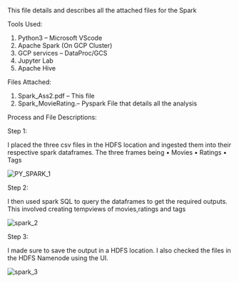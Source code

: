 
This file details and describes all the attached files for the Spark

Tools Used:
1.	Python3 – Microsoft VScode
2.	Apache Spark (On GCP Cluster)
3.	GCP services – DataProc/GCS 
4.	Jupyter Lab
5.	Apache Hive

Files Attached:
1.	Spark_Ass2.pdf – This file
2.	Spark_MovieRating.– Pyspark File that details all the analysis


Process and File Descriptions:

Step 1:

I placed the three csv files in the HDFS location and ingested them into their respective spark dataframes. The three frames being
•	Movies
•	Ratings
•	Tags


![PY_SPARK_1](https://github.com/user-attachments/assets/97e3b6c8-dc49-47de-9a72-e1d8eacb6f7f)



Step 2:

I then used spark SQL to query the dataframes to get the required outputs. This involved creating tempviews of movies,ratings and tags


![spark_2](https://github.com/user-attachments/assets/f93d5ef3-b63d-47ee-8442-10a38e305933)




Step 3:

I made sure to save the output in a HDFS location. I also checked the files in the HDFS Namenode using the UI.

![spark_3](https://github.com/user-attachments/assets/083cd9bf-4d36-4785-a8f9-a141051aaf07)



